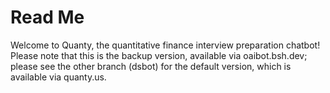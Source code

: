 # Read Me
Welcome to Quanty, the quantitative finance interview preparation chatbot! Please note that this is the backup version, available via oaibot.bsh.dev; please see the other branch (dsbot) for the default version, which is available via quanty.us.

